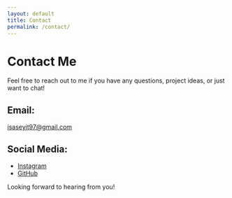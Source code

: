 ```yaml
---
layout: default
title: Contact
permalink: /contact/
---
```

# Contact Me

Feel free to reach out to me if you have any questions, project ideas, or just want to chat!

## Email:
[isaseyit97@gmail.com](mailto:isaseyit97@gmail.com)

## Social Media:
- [Instagram](https://www.instagram.com/isa_seyitt)
- [GitHub](https://github.com/isaseyit)

Looking forward to hearing from you!

